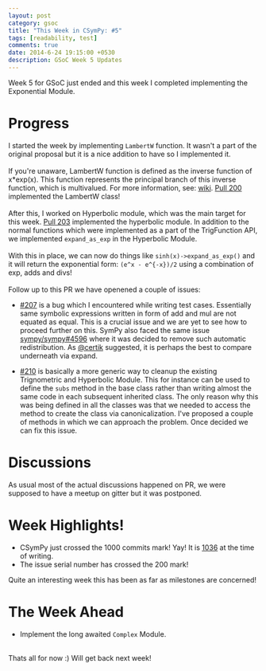 ```yaml
---
layout: post
category: gsoc
title: "This Week in CSymPy: #5"
tags: [readability, test]
comments: true
date: 2014-6-24 19:15:00 +0530
description: GSoC Week 5 Updates
---
```


Week 5 for GSoC just ended and this week I completed implementing the Exponential Module.

Progress
========

I started the week by implementing `LambertW` function. It wasn't a part of the original proposal but it is a nice addition to have so I implemented it.
<br/><br/>
If you're unaware, LambertW function is defined as the inverse function of x*exp(x). This function represents the principal branch  of this inverse function, which is multivalued. For more information, see:
[wiki](http://en.wikipedia.org/wiki/Lambert_W_function). [Pull 200](https://github.com/sympy/csympy/pull/200) implemented the LambertW class!
<br/><br/>
After this, I worked on Hyperbolic module, which was the main target for this week. [Pull 203](https://github.com/sympy/csympy/pull/203) implemented the hyperbolic module. 
In addition to the normal functions which were implemented as a part of the TrigFunction API, we implemented `expand_as_exp` in the Hyperbolic Module.
<br/><br/>
With this in place, we can now do things like `sinh(x)->expand_as_exp()` and it will return the exponential form: `(e^x - e^{-x})/2` using a combination of exp, adds and divs!
<br/><br/>
Follow up to this PR we have openened a couple of issues:

*	[#207](https://github.com/sympy/csympy/issues/207) is a bug which I encountered while writing test cases. Essentially same symbolic expressions written in form of add and mul are not equated as equal.
This is a crucial issue and we are yet to see how to proceed further on this. SymPy also faced the same issue [sympy/sympy#4596](https://github.com/sympy/sympy/issues/4596) where it was decided to remove
such automatic redistribution. As [@certik](https://github.com/certik) suggested, it is perhaps the best to compare underneath via expand.

*	[#210](https://github.com/sympy/csympy/issues/210) is basically a more generic way to cleanup the existing Trignometric and Hyperbolic Module. This for instance can be used to define the `subs` method in the base class rather than writing almost the same code in each subsequent inherited class.
The only reason why this was being defined in all the classes was that we needed to access the method to create the class via canonicalization. I've proposed a couple of methods in which we can approach the problem.
Once decided we can fix this issue.


Discussions
===========

As usual most of the actual discussions happened on PR, we were supposed to have a meetup on gitter but it was postponed.


Week Highlights!
================

* CSymPy just crossed the 1000 commits mark! Yay! It is [1036](https://github.com/sympy/csympy) at the time of writing.
* The issue serial number has crossed the 200 mark!

Quite an interesting week this has been as far as milestones are concerned!

The Week Ahead
==============
* Implement the long awaited `Complex` Module.

<br/>
Thats all for now :) Will get back next week!
